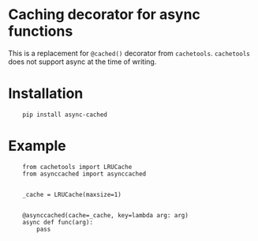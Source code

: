 # Caching decorator for async functions

This is a replacement for `@cached()` decorator from `cachetools`. `cachetools` does not support async at the time of writing.


# Installation

```
    pip install async-cached
```


# Example

```
    from cachetools import LRUCache
    from asynccached import asynccached

    
    _cache = LRUCache(maxsize=1)


    @asynccached(cache=_cache, key=lambda arg: arg)
    async def func(arg):
        pass

```

